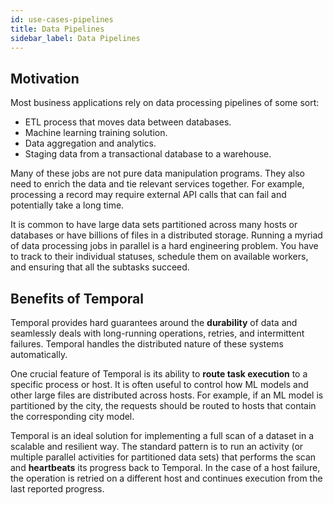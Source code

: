 ```yaml
---
id: use-cases-pipelines
title: Data Pipelines
sidebar_label: Data Pipelines
---
```


## Motivation

Most business applications rely on data processing pipelines of some sort:

- ETL process that moves data between databases.
- Machine learning training solution.
- Data aggregation and analytics.
- Staging data from a transactional database to a warehouse.

Many of these jobs are not pure data manipulation programs. They also need to enrich the data and tie relevant services together. For example, processing a record may require external API calls that can fail and potentially take a long time.

It is common to have large data sets partitioned across many hosts or databases or have billions of files in a distributed storage. Running a myriad of data processing jobs in parallel is a hard engineering problem. You have to track to their individual statuses, schedule them on available workers, and ensuring that all the subtasks succeed.

## Benefits of Temporal

Temporal provides hard guarantees around the **durability** of data and seamlessly deals with long-running operations, retries, and intermittent failures. Temporal handles the distributed nature of these systems automatically.

One crucial feature of Temporal is its ability to **route task execution** to a specific process or host. It is often useful to control how ML models and other large files are distributed across hosts. For example, if an ML model is partitioned by the city, the requests should be routed to hosts that contain the corresponding city model.

Temporal is an ideal solution for implementing a full scan of a dataset in a scalable and resilient way. The standard pattern is to run an activity (or multiple parallel activities for partitioned data sets) that performs the scan and **heartbeats** its progress back to Temporal. In the case of a host failure, the operation is retried on a different host and continues execution from the last reported progress.

